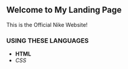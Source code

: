 ## Welcome to My Landing Page

This is the Official Nike Website!

### USING THESE LANGUAGES

- **HTML**
- _CSS_


